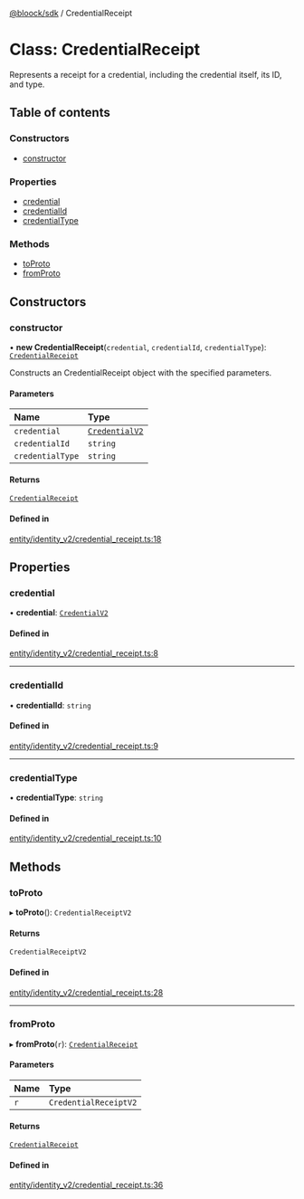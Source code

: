 [@bloock/sdk](../index.md) / CredentialReceipt

# Class: CredentialReceipt

Represents a receipt for a credential, including the credential itself, its ID, and type.

## Table of contents

### Constructors

- [constructor](CredentialReceipt.md#constructor)

### Properties

- [credential](CredentialReceipt.md#credential)
- [credentialId](CredentialReceipt.md#credentialid)
- [credentialType](CredentialReceipt.md#credentialtype)

### Methods

- [toProto](CredentialReceipt.md#toproto)
- [fromProto](CredentialReceipt.md#fromproto)

## Constructors

### constructor

• **new CredentialReceipt**(`credential`, `credentialId`, `credentialType`): [`CredentialReceipt`](CredentialReceipt.md)

Constructs an CredentialReceipt object with the specified parameters.

#### Parameters

| Name | Type |
| :------ | :------ |
| `credential` | [`CredentialV2`](CredentialV2.md) |
| `credentialId` | `string` |
| `credentialType` | `string` |

#### Returns

[`CredentialReceipt`](CredentialReceipt.md)

#### Defined in

[entity/identity_v2/credential_receipt.ts:18](https://github.com/bloock/bloock-sdk/blob/6fda345/languages/js/src/entity/identity_v2/credential_receipt.ts#L18)

## Properties

### credential

• **credential**: [`CredentialV2`](CredentialV2.md)

#### Defined in

[entity/identity_v2/credential_receipt.ts:8](https://github.com/bloock/bloock-sdk/blob/6fda345/languages/js/src/entity/identity_v2/credential_receipt.ts#L8)

___

### credentialId

• **credentialId**: `string`

#### Defined in

[entity/identity_v2/credential_receipt.ts:9](https://github.com/bloock/bloock-sdk/blob/6fda345/languages/js/src/entity/identity_v2/credential_receipt.ts#L9)

___

### credentialType

• **credentialType**: `string`

#### Defined in

[entity/identity_v2/credential_receipt.ts:10](https://github.com/bloock/bloock-sdk/blob/6fda345/languages/js/src/entity/identity_v2/credential_receipt.ts#L10)

## Methods

### toProto

▸ **toProto**(): `CredentialReceiptV2`

#### Returns

`CredentialReceiptV2`

#### Defined in

[entity/identity_v2/credential_receipt.ts:28](https://github.com/bloock/bloock-sdk/blob/6fda345/languages/js/src/entity/identity_v2/credential_receipt.ts#L28)

___

### fromProto

▸ **fromProto**(`r`): [`CredentialReceipt`](CredentialReceipt.md)

#### Parameters

| Name | Type |
| :------ | :------ |
| `r` | `CredentialReceiptV2` |

#### Returns

[`CredentialReceipt`](CredentialReceipt.md)

#### Defined in

[entity/identity_v2/credential_receipt.ts:36](https://github.com/bloock/bloock-sdk/blob/6fda345/languages/js/src/entity/identity_v2/credential_receipt.ts#L36)
